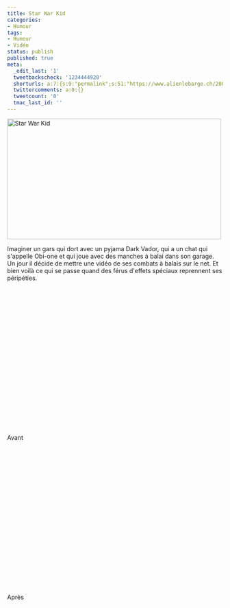 ```yaml
---
title: Star War Kid
categories:
- Humour
tags:
- Humour
- Vidéo
status: publish
published: true
meta:
  _edit_last: '1'
  tweetbackscheck: '1234444920'
  shorturls: a:7:{s:9:"permalink";s:51:"https://www.alienlebarge.ch/2008/04/09/star-war-kid/";s:7:"tinyurl";s:25:"https://tinyurl.com/dcxdzc";s:4:"isgd";s:17:"https://is.gd/isgy";s:5:"bitly";s:20:"https://bit.ly/1q79Yi";s:5:"snipr";s:22:"https://snipr.com/bc64i";s:5:"snurl";s:22:"https://snurl.com/bc64i";s:7:"snipurl";s:24:"https://snipurl.com/bc64i";}
  twittercomments: a:0:{}
  tweetcount: '0'
  tmac_last_id: ''
---
```

<img class="alignnone size-full wp-image-492" title="starwarkid" src="https://dlgjp9x71cipk.cloudfront.net/2008/04/starwarkid.png" alt="Star War Kid" width="500" height="281" />

Imaginer un gars qui dort avec un pyjama Dark Vador, qui a un chat qui s'appelle Obi-one et qui joue avec des manches à balai dans son garage. Un jour il décide de mettre une vidéo de ses combats à balais sur le net. Et bien voilà ce qui se passe quand des férus d'effets spéciaux reprennent ses péripéties.

<!--more-->

Avant
<object classid="clsid:d27cdb6e-ae6d-11cf-96b8-444553540000" width="425" height="355" codebase="https://download.macromedia.com/pub/shockwave/cabs/flash/swflash.cab#version=6,0,40,0"><param name="wmode" value="transparent" /><param name="src" value="https://www.youtube.com/v/HPPj6viIBmU&amp;hl=en" /><embed type="application/x-shockwave-flash" width="425" height="355" src="https://www.youtube.com/v/HPPj6viIBmU&amp;hl=en" wmode="transparent"></embed></object>

Après
<object classid="clsid:d27cdb6e-ae6d-11cf-96b8-444553540000" width="425" height="355" codebase="https://download.macromedia.com/pub/shockwave/cabs/flash/swflash.cab#version=6,0,40,0"><param name="wmode" value="transparent" /><param name="src" value="https://www.youtube.com/v/3GJOVPjhXMY&amp;hl=en" /><embed type="application/x-shockwave-flash" width="425" height="355" src="https://www.youtube.com/v/3GJOVPjhXMY&amp;hl=en" wmode="transparent"></embed></object>

<object classid="clsid:d27cdb6e-ae6d-11cf-96b8-444553540000" width="425" height="355" codebase="https://download.macromedia.com/pub/shockwave/cabs/flash/swflash.cab#version=6,0,40,0"><param name="wmode" value="transparent" /><param name="src" value="https://www.youtube.com/v/GRiJVMASwjI&amp;hl=en" /><embed type="application/x-shockwave-flash" width="425" height="355" src="https://www.youtube.com/v/GRiJVMASwjI&amp;hl=en" wmode="transparent"></embed></object>
 
